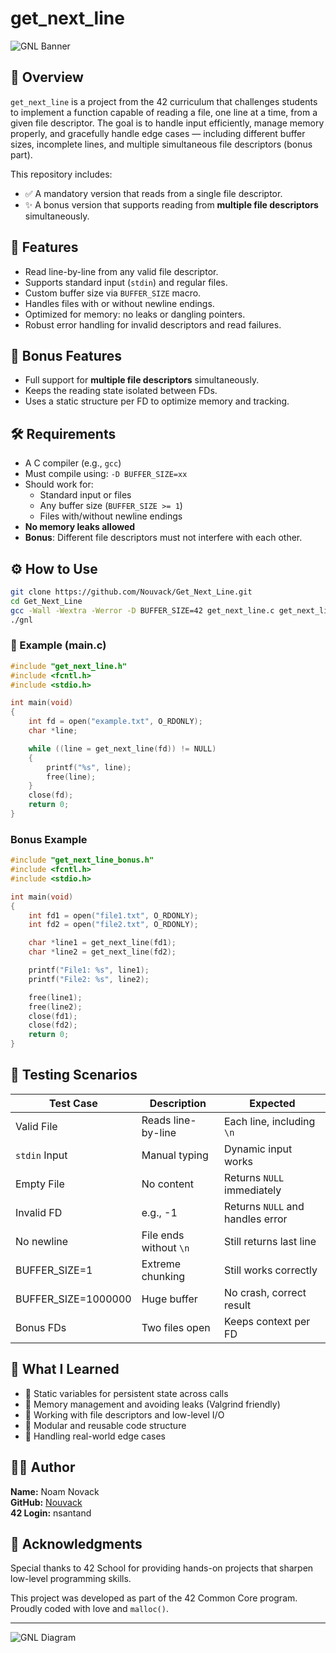 # get_next_line

![GNL Banner](https://repository-images.githubusercontent.com/416265706/9f9ab400-9ec9-11eb-85e8-802db2f2f536)

## 📘 Overview

`get_next_line` is a project from the 42 curriculum that challenges students to implement a function capable of reading a file, one line at a time, from a given file descriptor. The goal is to handle input efficiently, manage memory properly, and gracefully handle edge cases — including different buffer sizes, incomplete lines, and multiple simultaneous file descriptors (bonus part).

This repository includes:
- ✅ A mandatory version that reads from a single file descriptor.
- ✨ A bonus version that supports reading from **multiple file descriptors** simultaneously.

## 🚀 Features

- Read line-by-line from any valid file descriptor.
- Supports standard input (`stdin`) and regular files.
- Custom buffer size via `BUFFER_SIZE` macro.
- Handles files with or without newline endings.
- Optimized for memory: no leaks or dangling pointers.
- Robust error handling for invalid descriptors and read failures.

## 🌟 Bonus Features

- Full support for **multiple file descriptors** simultaneously.
- Keeps the reading state isolated between FDs.
- Uses a static structure per FD to optimize memory and tracking.

## 🛠 Requirements

- A C compiler (e.g., `gcc`)
- Must compile using: `-D BUFFER_SIZE=xx`
- Should work for:
  - Standard input or files
  - Any buffer size (`BUFFER_SIZE >= 1`)
  - Files with/without newline endings
- **No memory leaks allowed**
- **Bonus**: Different file descriptors must not interfere with each other.

## ⚙️ How to Use

```bash
git clone https://github.com/Nouvack/Get_Next_Line.git
cd Get_Next_Line
gcc -Wall -Wextra -Werror -D BUFFER_SIZE=42 get_next_line.c get_next_line_utils.c main.c -o gnl
./gnl
```

### 📄 Example (main.c)

```c
#include "get_next_line.h"
#include <fcntl.h>
#include <stdio.h>

int main(void)
{
    int fd = open("example.txt", O_RDONLY);
    char *line;

    while ((line = get_next_line(fd)) != NULL)
    {
        printf("%s", line);
        free(line);
    }
    close(fd);
    return 0;
}
```

### Bonus Example

```c
#include "get_next_line_bonus.h"
#include <fcntl.h>
#include <stdio.h>

int main(void)
{
    int fd1 = open("file1.txt", O_RDONLY);
    int fd2 = open("file2.txt", O_RDONLY);

    char *line1 = get_next_line(fd1);
    char *line2 = get_next_line(fd2);

    printf("File1: %s", line1);
    printf("File2: %s", line2);

    free(line1);
    free(line2);
    close(fd1);
    close(fd2);
    return 0;
}
```

## 🧪 Testing Scenarios

| Test Case | Description | Expected |
|-----------|-------------|----------|
| Valid File | Reads line-by-line | Each line, including `\n` |
| `stdin` Input | Manual typing | Dynamic input works |
| Empty File | No content | Returns `NULL` immediately |
| Invalid FD | e.g., -1 | Returns `NULL` and handles error |
| No newline | File ends without `\n` | Still returns last line |
| BUFFER_SIZE=1 | Extreme chunking | Still works correctly |
| BUFFER_SIZE=1000000 | Huge buffer | No crash, correct result |
| Bonus FDs | Two files open | Keeps context per FD |

## 🧠 What I Learned

- 📌 Static variables for persistent state across calls
- 🧵 Memory management and avoiding leaks (Valgrind friendly)
- 📁 Working with file descriptors and low-level I/O
- 🔧 Modular and reusable code structure
- 🧪 Handling real-world edge cases

## 🧑‍💻 Author

**Name:** Noam Novack  
**GitHub:** [Nouvack](https://github.com/Nouvack)  
**42 Login:** nsantand

## 🙌 Acknowledgments

Special thanks to 42 School for providing hands-on projects that sharpen low-level programming skills.

This project was developed as part of the 42 Common Core program.  
Proudly coded with love and `malloc()`.

---

![GNL Diagram](https://upload.wikimedia.org/wikipedia/commons/thumb/1/1b/C_File_IO.svg/1200px-C_File_IO.svg.png)
